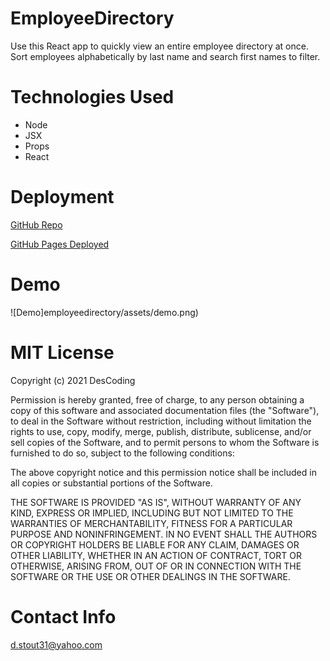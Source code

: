 # EmployeeDirectory
Use this React app to quickly view an entire employee directory at once.  Sort employees alphabetically by last name and search first names to filter.

# Technologies Used

  * Node
  * JSX
  * Props 
  * React

# Deployment

[GitHub Repo](https://github.com/DesCoding/EmployeeDirectory)

[GitHub Pages Deployed](https://descoding.github.io/EmployeeDirectory/) 

# Demo

![Demo]employeedirectory/assets/demo.png)

# MIT License

  Copyright (c) 2021 DesCoding

  Permission is hereby granted, free of charge, to any person obtaining a copy
  of this software and associated documentation files (the "Software"), to deal
  in the Software without restriction, including without limitation the rights
  to use, copy, modify, merge, publish, distribute, sublicense, and/or sell
  copies of the Software, and to permit persons to whom the Software is
  furnished to do so, subject to the following conditions:

  The above copyright notice and this permission notice shall be included in all
  copies or substantial portions of the Software.

  THE SOFTWARE IS PROVIDED "AS IS", WITHOUT WARRANTY OF ANY KIND, EXPRESS OR
  IMPLIED, INCLUDING BUT NOT LIMITED TO THE WARRANTIES OF MERCHANTABILITY,
  FITNESS FOR A PARTICULAR PURPOSE AND NONINFRINGEMENT. IN NO EVENT SHALL THE
  AUTHORS OR COPYRIGHT HOLDERS BE LIABLE FOR ANY CLAIM, DAMAGES OR OTHER
  LIABILITY, WHETHER IN AN ACTION OF CONTRACT, TORT OR OTHERWISE, ARISING FROM,
  OUT OF OR IN CONNECTION WITH THE SOFTWARE OR THE USE OR OTHER DEALINGS IN THE
  SOFTWARE.

# Contact Info

d.stout31@yahoo.com




